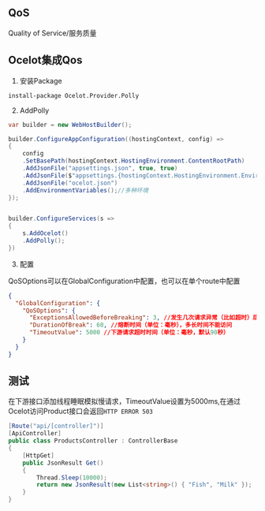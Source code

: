 
## QoS

Quality of Service/服务质量


## Ocelot集成Qos

1. 安装Package

```
install-package Ocelot.Provider.Polly

```

2. AddPolly

```c#
var builder = new WebHostBuilder();

builder.ConfigureAppConfiguration((hostingContext, config) =>
{
    config
    .SetBasePath(hostingContext.HostingEnvironment.ContentRootPath)
    .AddJsonFile("appsettings.json", true, true)
    .AddJsonFile($"appsettings.{hostingContext.HostingEnvironment.EnvironmentName}.json", true, true) //reloadOnChange:更改时重新加载 JSON 配置
    .AddJsonFile("ocelot.json")
    .AddEnvironmentVariables();//多种环境
});


builder.ConfigureServices(s =>
{
    s.AddOcelot()
    .AddPolly();
})
```


3. 配置

QoSOptions可以在GlobalConfiguration中配置，也可以在单个route中配置

```json
{
  "GlobalConfiguration": {
    "QoSOptions": {
      "ExceptionsAllowedBeforeBreaking": 3, //发生几次请求异常（比如超时）后进行熔断，该值必须大于0
      "DurationOfBreak": 60, //熔断时间（单位：毫秒），多长时间不能访问
      "TimeoutValue": 5000 //下游请求超时时间（单位：毫秒，默认90秒）
    }
  }
}
```

## 测试

在下游接口添加线程睡眠模拟慢请求，TimeoutValue设置为5000ms,在通过Ocelot访问Product接口会返回```HTTP ERROR 503```

```c#
[Route("api/[controller]")]
[ApiController]
public class ProductsController : ControllerBase
{
    [HttpGet]
    public JsonResult Get()
    {
        Thread.Sleep(10000);
        return new JsonResult(new List<string>() { "Fish", "Milk" });
    }
}
```


